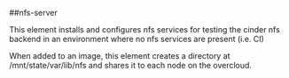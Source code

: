 ##nfs-server

This element installs and configures nfs services for testing the
cinder nfs backend in an environment where no nfs services are
present (i.e. CI)

When added to an image, this element creates a directory at
/mnt/state/var/lib/nfs and shares it to each node on the
overcloud.